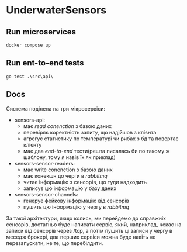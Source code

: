 # UnderwaterSensors
## Run microservices

```
docker compose up
```

## Run ent-to-end tests
```
go test .\src\api\
```
## Docs

Система поділена на три мікросервіси:
* sensors-api:
  * має _read conenction_ з базою даних
  * перевіряє коректність запиту, що надійшов з клієнта
  * агрегує статистику по температурі чи рибах з бд та повертає клієнту
  * має два _end-to-end_ тести(решта писалась би по такому ж шаблону, тому я навів їх як приклад)
* sensors-sensor-readers:
  * має write conenction з базою даних
  * має конекшн до черги в _rabbitmq_
  * читає інформацію з сенсорів, що туди надходить
  * записує цю інформацію у базу даних
* sensors-sensor-channels:
  * генерує фейкову інформацію від сенсорів
  * пушить цю інформацію у чергу в _rabbitmq_

За такої архітектури, якщо колись, ми перейдемо до справжніх сенсорів, достатньо буде написати сервіс, який, наприклад,
чекає на записи від сенсорів через /tcp, а потім пушить ці записи у чергу в меседж брокері, два перших сервіси можна 
буде навіть не перезапускати, не те, що перебілдити.